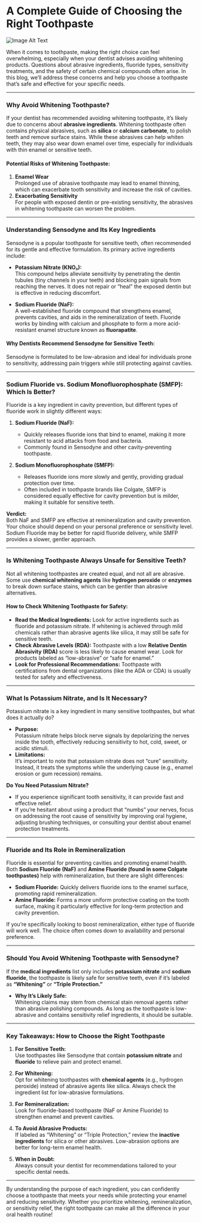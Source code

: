 # A Complete Guide of Choosing the Right Toothpaste

![Image Alt Text](https://chezeng.github.io/Media/WhatIAM/2024/choose_toothpaste.png)

When it comes to toothpaste, making the right choice can feel overwhelming, especially when your dentist advises avoiding whitening products. Questions about abrasive ingredients, fluoride types, sensitivity treatments, and the safety of certain chemical compounds often arise. In this blog, we’ll address these concerns and help you choose a toothpaste that’s safe and effective for your specific needs.

---

### **Why Avoid Whitening Toothpaste?**

If your dentist has recommended avoiding whitening toothpaste, it’s likely due to concerns about **abrasive ingredients**. Whitening toothpaste often contains physical abrasives, such as **silica** or **calcium carbonate**, to polish teeth and remove surface stains. While these abrasives can help whiten teeth, they may also wear down enamel over time, especially for individuals with thin enamel or sensitive teeth.

#### **Potential Risks of Whitening Toothpaste:**

1. **Enamel Wear**  
    Prolonged use of abrasive toothpaste may lead to enamel thinning, which can exacerbate tooth sensitivity and increase the risk of cavities.
2. **Exacerbating Sensitivity**  
    For people with exposed dentin or pre-existing sensitivity, the abrasives in whitening toothpaste can worsen the problem.

---

### **Understanding Sensodyne and Its Key Ingredients**

Sensodyne is a popular toothpaste for sensitive teeth, often recommended for its gentle and effective formulation. Its primary active ingredients include:

- **Potassium Nitrate (KNO₃):**  
    This compound helps alleviate sensitivity by penetrating the dentin tubules (tiny channels in your teeth) and blocking pain signals from reaching the nerves. It does not repair or “heal” the exposed dentin but is effective in reducing discomfort.
    
- **Sodium Fluoride (NaF):**  
    A well-established fluoride compound that strengthens enamel, prevents cavities, and aids in the remineralization of teeth. Fluoride works by binding with calcium and phosphate to form a more acid-resistant enamel structure known as **fluorapatite**.
    

#### **Why Dentists Recommend Sensodyne for Sensitive Teeth:**

Sensodyne is formulated to be low-abrasion and ideal for individuals prone to sensitivity, addressing pain triggers while still protecting against cavities.

---

### **Sodium Fluoride vs. Sodium Monofluorophosphate (SMFP): Which Is Better?**

Fluoride is a key ingredient in cavity prevention, but different types of fluoride work in slightly different ways:

1. **Sodium Fluoride (NaF):**
    
    - Quickly releases fluoride ions that bind to enamel, making it more resistant to acid attacks from food and bacteria.
    - Commonly found in Sensodyne and other cavity-preventing toothpaste.
2. **Sodium Monofluorophosphate (SMFP):**
    
    - Releases fluoride ions more slowly and gently, providing gradual protection over time.
    - Often included in toothpaste brands like Colgate, SMFP is considered equally effective for cavity prevention but is milder, making it suitable for sensitive teeth.

**Verdict:**  
Both NaF and SMFP are effective at remineralization and cavity prevention. Your choice should depend on your personal preference or sensitivity level. Sodium Fluoride may be better for rapid fluoride delivery, while SMFP provides a slower, gentler approach.

---

### **Is Whitening Toothpaste Always Unsafe for Sensitive Teeth?**

Not all whitening toothpastes are created equal, and not all are abrasive. Some use **chemical whitening agents** like **hydrogen peroxide** or **enzymes** to break down surface stains, which can be gentler than abrasive alternatives.

#### **How to Check Whitening Toothpaste for Safety:**

- **Read the Medical Ingredients:** Look for active ingredients such as fluoride and potassium nitrate. If whitening is achieved through mild chemicals rather than abrasive agents like silica, it may still be safe for sensitive teeth.
- **Check Abrasive Levels (RDA):** Toothpaste with a low **Relative Dentin Abrasivity (RDA)** score is less likely to cause enamel wear. Look for products labeled as “low-abrasive” or “safe for enamel.”
- **Look for Professional Recommendations:** Toothpaste with certifications from dental organizations (like the ADA or CDA) is usually tested for safety and effectiveness.

---

### **What Is Potassium Nitrate, and Is It Necessary?**

Potassium nitrate is a key ingredient in many sensitive toothpastes, but what does it actually do?

- **Purpose:**  
    Potassium nitrate helps block nerve signals by depolarizing the nerves inside the tooth, effectively reducing sensitivity to hot, cold, sweet, or acidic stimuli.
- **Limitations:**  
    It’s important to note that potassium nitrate does not “cure” sensitivity. Instead, it treats the symptoms while the underlying cause (e.g., enamel erosion or gum recession) remains.

**Do You Need Potassium Nitrate?**

- If you experience significant tooth sensitivity, it can provide fast and effective relief.
- If you’re hesitant about using a product that “numbs” your nerves, focus on addressing the root cause of sensitivity by improving oral hygiene, adjusting brushing techniques, or consulting your dentist about enamel protection treatments.

---

### **Fluoride and Its Role in Remineralization**

Fluoride is essential for preventing cavities and promoting enamel health. Both **Sodium Fluoride (NaF)** and **Amine Fluoride (found in some Colgate toothpastes)** help with remineralization, but there are slight differences:

- **Sodium Fluoride:** Quickly delivers fluoride ions to the enamel surface, promoting rapid remineralization.
- **Amine Fluoride:** Forms a more uniform protective coating on the tooth surface, making it particularly effective for long-term protection and cavity prevention.

If you’re specifically looking to boost remineralization, either type of fluoride will work well. The choice often comes down to availability and personal preference.

---

### **Should You Avoid Whitening Toothpaste with Sensodyne?**

If the **medical ingredients** list only includes **potassium nitrate** and **sodium fluoride**, the toothpaste is likely safe for sensitive teeth, even if it’s labeled as **“Whitening”** or **“Triple Protection.”**

- **Why It’s Likely Safe:**  
    Whitening claims may stem from chemical stain removal agents rather than abrasive polishing compounds. As long as the toothpaste is low-abrasive and contains sensitivity relief ingredients, it should be suitable.

---

### **Key Takeaways: How to Choose the Right Toothpaste**

1. **For Sensitive Teeth:**  
    Use toothpastes like Sensodyne that contain **potassium nitrate** and **fluoride** to relieve pain and protect enamel.
    
2. **For Whitening:**  
    Opt for whitening toothpastes with **chemical agents** (e.g., hydrogen peroxide) instead of abrasive agents like silica. Always check the ingredient list for low-abrasive formulations.
    
3. **For Remineralization:**  
    Look for fluoride-based toothpaste (NaF or Amine Fluoride) to strengthen enamel and prevent cavities.
    
4. **To Avoid Abrasive Products:**  
    If labeled as “Whitening” or “Triple Protection,” review the **inactive ingredients** for silica or other abrasives. Low-abrasion options are better for long-term enamel health.
    
5. **When in Doubt:**  
    Always consult your dentist for recommendations tailored to your specific dental needs.
    

---

By understanding the purpose of each ingredient, you can confidently choose a toothpaste that meets your needs while protecting your enamel and reducing sensitivity. Whether you prioritize whitening, remineralization, or sensitivity relief, the right toothpaste can make all the difference in your oral health routine!
